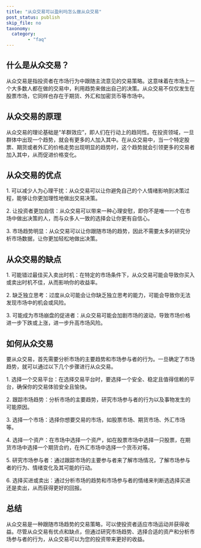 ```yaml
---
title: "从众交易可以盈利吗怎么做从众交易"
post_status: publish
skip_file: no
taxonomy:
  category:
        - "faq"
---
```


## 什么是从众交易？

从众交易是指投资者在市场行为中跟随主流意见的交易策略。这意味着在市场上一个大多数人都在做的交易中，利用趋势来做出自己的决策。从众交易不仅仅发生在股票市场，它同样也存在于期货、外汇和加密货币等市场中。

## 从众交易的原理

从众交易的理论基础是“羊群效应”，即人们在行动上的趋同性。在投资领域，一旦群体中出现一个趋势，就会有更多的人加入其中。在从众交易中，当一个特定股票、期货或者外汇的价格走势出现明显的趋势时，这个趋势就会引领更多的交易者加入其中，从而促进价格变化。

## 从众交易的优点

1\. 可以减少人为心理干扰：从众交易可以让你避免自己的个人情绪影响到决策过程，能够让你更加理性地做出交易决策。

2\. 让投资者更加自信：从众交易可以带来一种心理安慰，即你不是唯一一个在市场中做出决策的人，而与众多人一致的选择会让你更有自信心。

3\. 市场趋势明显：从众交易可以让你跟随市场的趋势，因此不需要太多的研究分析市场数据，让你更加轻松地做出决策。

## 从众交易的缺点

1\. 可能错过最佳买入卖出时机：在特定的市场条件下，从众交易可能会导致你买入或卖出时机不佳，从而影响你的收益率。

2\. 缺乏独立思考：过度从众可能会让你缺乏独立思考的能力，可能会导致你无法发现市场中的机会或风险。

3\. 可能成为市场崩盘的促进者：从众交易可能会加剧市场的波动，导致市场价格进一步下跌或上涨，进一步升高市场风险。

## 如何从众交易

要从众交易，首先需要分析市场的主要趋势和市场参与者的行为。一旦确定了市场趋势，就可以通过以下几个步骤进行从众交易。

1\. 选择一个交易平台：在选择交易平台时，要选择一个安全、稳定且值得信赖的平台，确保你的交易体验安全且愉快。

2\. 跟踪市场趋势：分析市场的主要趋势，研究市场参与者的行为以及事物发生的可能原因。

3\. 选择一个市场：选择你想要交易的市场，如股票市场、期货市场、外汇市场等。

4\. 选择一个资产：在市场中选择一个资产，如在股票市场中选择一只股票，在期货市场中选择一个期货合约，在外汇市场中选择一个货币对等。

5\. 研究市场参与者：通过跟踪市场的主要参与者来了解市场情况，了解市场参与者的行为、情绪变化及其可能的行动。

6\. 选择买进或卖出：通过分析市场的趋势和市场参与者的情绪来判断选选择买进还是卖出，从而获得更好的回报。

## 总结

从众交易是一种跟随市场趋势的交易策略，可以使投资者适应市场运动并获得收益。尽管从众交易有优点和缺点，但通过研究市场趋势、选择合适的资产和分析市场参与者的行为，从众交易可以为您的投资带来更好的收益。
